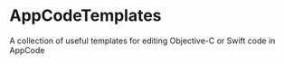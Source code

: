 # AppCodeTemplates
A collection of useful templates for editing Objective-C or Swift code in AppCode
